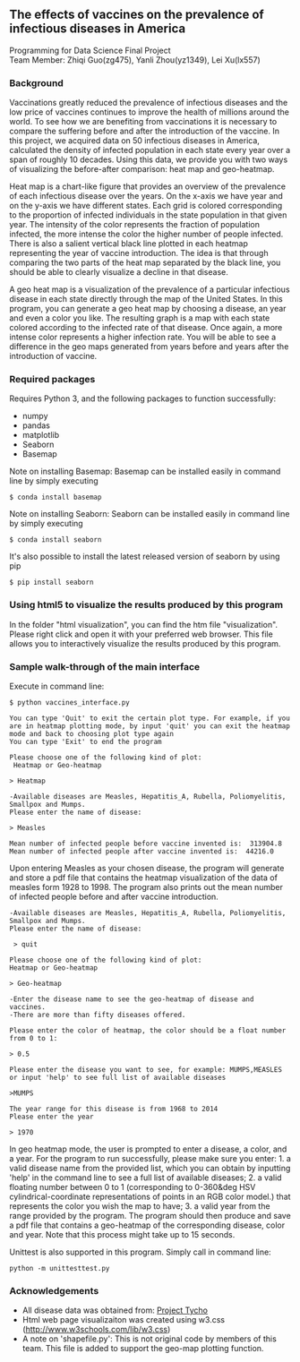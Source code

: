 ## The effects of vaccines on the prevalence of infectious diseases in America
Programming for Data Science
Final Project  
Team Member: Zhiqi Guo(zg475), Yanli Zhou(yz1349), Lei Xu(lx557)

### Background
Vaccinations greatly reduced the prevalence of infectious diseases and the low price of vaccines continues to improve the health of millions around the world. To see how we are benefiting from vaccinations it is necessary to compare the suffering before and after the introduction of the vaccine. In this project, we acquired data on 50 infectious diseases in America, calculated the density of infected population in each state every year over a span of roughly 10 decades. Using this data, we provide you with two ways of visualizing the before-after comparison: heat map and geo-heatmap.

Heat map is a chart-like figure that provides an overview of the prevalence of each infectious disease over the years. On the x-axis we have year and on the y-axis we have different states. Each grid is colored corresponding to the proportion of infected individuals in the state population in that given year. The intensity of the color represents the fraction of population infected, the more intense the color the higher number of people infected. There is also a salient vertical black line plotted in each heatmap representing the year of vaccine introduction. The idea is that through comparing the two parts of the heat map separated by the black line, you should be able to clearly visualize a decline in that disease. 

A geo heat map is a visualization of the prevalence of a particular infectious disease in each state directly through the map of the United States. In this program, you can generate a geo heat map by choosing a disease, an year and even a color you like. The resulting graph is a map with each state colored according to the infected rate of that disease. Once again, a more intense color represents a higher infection rate. You will be able to see a difference in the geo maps generated from years before and years after the introduction of vaccine.

### Required packages
Requires Python 3, and the following packages to function successfully:
* numpy
* pandas
* matplotlib
* Seaborn
* Basemap

Note on installing Basemap: 
Basemap can be installed easily in command line by simply executing
```
$ conda install basemap
```

Note on installing Seaborn: 
Seaborn can be installed easily in command line by simply executing
```
$ conda install seaborn
```
It's also possible to install the latest released version of seaborn by using pip
```
$ pip install seaborn
```

### Using html5 to visualize the results produced by this program

In the folder "html visualization", you can find the htm file "visualization". Please right click and open it with your preferred web browser. This file allows you to interactively visualize the results produced by this program. 

### Sample walk-through of the main interface
Execute in command line:
```
$ python vaccines_interface.py
```
```
You can type 'Quit' to exit the certain plot type. For example, if you are in heatmap plotting mode, by input 'quit' you can exit the heatmap mode and back to choosing plot type again
You can type 'Exit' to end the program

Please choose one of the following kind of plot:
 Heatmap or Geo-heatmap
 
> Heatmap

-Available diseases are Measles, Hepatitis_A, Rubella, Poliomyelitis, Smallpox and Mumps.
Please enter the name of disease:

> Measles

Mean number of infected people before vaccine invented is:  313904.8
Mean number of infected people after vaccine invented is:  44216.0
```
Upon entering Measles as your chosen disease, the program will generate and store a pdf file that contains the heatmap visualization of the data of measles form 1928 to 1998. The program also prints out the mean number of infected people before and after vaccine introduction. 

```
-Available diseases are Measles, Hepatitis_A, Rubella, Poliomyelitis, Smallpox and Mumps.
Please enter the name of disease: 

 > quit
 
Please choose one of the following kind of plot:
Heatmap or Geo-heatmap

> Geo-heatmap

-Enter the disease name to see the geo-heatmap of disease and vaccines.
-There are more than fifty diseases offered.

Please enter the color of heatmap, the color should be a float number from 0 to 1:

> 0.5

Please enter the disease you want to see, for example: MUMPS,MEASLES or input 'help' to see full list of available diseases

>MUMPS

The year range for this disease is from 1968 to 2014
Please enter the year

> 1970
```
In geo heatmap mode, the user is prompted to enter a disease, a color, and a year. For the program to run successfully, please make sure you enter: 1. a valid disease name from the provided list, which you can obtain by inputting 'help' in the command line to see a full list of available diseases; 2. a valid floating number between 0 to 1 (corresponding to 0-360&deg HSV cylindrical-coordinate representations of points in an RGB color model.) that represents the color you wish the map to have; 3. a valid year from the range provided by the program.
The program should then produce and save a pdf file that contains a geo-heatmap of the corresponding disease, color and year. Note that this process might take up to 15 seconds.

Unittest is also supported in this program. Simply call in command line:
```
python -m unittesttest.py
```

### Acknowledgements
* All disease data was obtained from: [Project Tycho](http://www.tycho.pitt.edu/)
* Html web page visualizaiton was created using w3.css (http://www.w3schools.com/lib/w3.css)
* A note on 'shapefile.py': This is not original code by members of this team. This file is added to support the geo-map plotting function.
